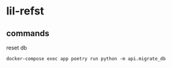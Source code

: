 # lil-refst

## commands

reset db
``` shell
docker-compose exec app poetry run python -m api.migrate_db
```